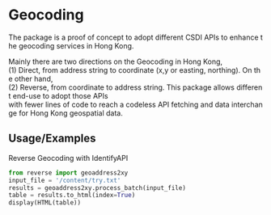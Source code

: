 # Geocoding 

The package is a proof of concept to adopt different CSDI APIs to enhance the geocoding services in Hong Kong. 

Mainly there are two directions on the Geocoding in Hong Kong, 
(1) Direct, from address string to coordinate (x,y or easting, northing). On the other hand,
(2) Reverse, from coordinate to address string. This package allows different end-use to adopt those APIs with fewer lines of code to reach a codeless API fetching and data interchange for Hong Kong geospatial data. 

## Usage/Examples
Reverse Geocoding with IdentifyAPI
```python
from reverse import geoaddress2xy
input_file = '/content/try.txt'
results = geoaddress2xy.process_batch(input_file)
table = results.to_html(index=True)
display(HTML(table)) 
```

